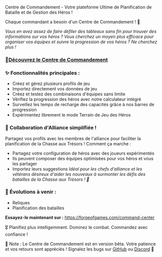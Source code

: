 Centre de Commandement - Votre plateforme Ultime de Planification de Bataille et de Gestion des Héros !




Chaque commandant a besoin d'un Centre de Commandement ! 🧭

*Vous en avez assez de faire défiler des tableaux sans fin pour trouver des informations sur vos héros ? Vous cherchez un moyen plus efficace pour organiser vos équipes et suivre la progression de vos héros ? Ne cherchez plus !*

### 🌟[Découvrez le Centre de Commandement](https://forgeofgames.com/command-center)

### ✨ Fonctionnalités principales :
- Créez et gérez plusieurs profils de jeu
- Importez directement vos données de jeu
- Créez et testez des combinaisons d'équipes sans limite
- Vérifiez la progression des héros avec notre calculateur intégré
- Surveillez les temps de recharge des capacités grâce à nos barres de progression
- Expérimentez librement le mode Terrain de Jeu des Héros

### 🤝 Collaboration d'Alliance simplifiée !
Partagez vos profils avec les membres de l'alliance pour faciliter la planification de la Chasse aux Trésors ! Comment ça marche :
- Partagez votre configuration de héros avec des joueurs expérimentés
- Ils peuvent composer des équipes optimisées pour vos héros et vous les partager
- Importez leurs suggestions
  *Idéal pour les chefs d'alliance et les vétérans désireux d'aider les nouveaux à surmonter les défis des batailles de la Chasse aux Trésors ! 💪*

### 🔮 Évolutions à venir :
- Reliques
- Planification des batailles

**Essayez-le maintenant sur :** https://forgeofgames.com/command-center

🎖️ Planifiez plus intelligemment. Dominez le combat. Commandez avec confiance !

📢 Note : Le Centre de Commandement est en version bêta. Votre patience et vos retours sont appréciés ! Signalez les bugs sur [GitHub](https://github.com/IngweLand/forge-of-games/issues) ou [Discord](https://discord.gg/4vFeeh7CZn) 🐛